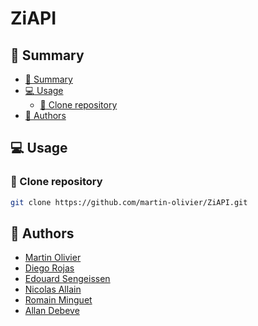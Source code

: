 # ZiAPI

## :book: Summary
  - [:book: Summary](#book-summary)
  - [:computer: Usage](#computer-usage)
    - [:rocket: Clone repository](#rocket-clone-repository)
  - [:bust_in_silhouette: Authors](#bust_in_silhouette-authors)

## :computer: Usage

### :rocket: Clone repository

```sh
git clone https://github.com/martin-olivier/ZiAPI.git
```

## :bust_in_silhouette: Authors

 - [Martin Olivier](https://github.com/martin-olivier)
 - [Diego Rojas](https://github.com/rojasdiegopro)
 - [Edouard Sengeissen](https://github.com/edouard-sn)
 - [Nicolas Allain](https://github.com/Nirasak)
 - [Romain Minguet](https://github.com/Romain-1)
 - [Allan Debeve](https://github.com/Gfaim)